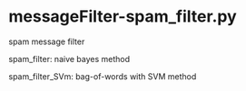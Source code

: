 # messageFilter-spam_filter.py
spam message filter

spam_filter: naive bayes method

spam_filter_SVm: bag-of-words with SVM method
